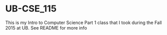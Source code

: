 # UB-CSE_115
This is my Intro to Computer Science Part 1 class that I took during the Fall 2015 at UB. See README for more info
